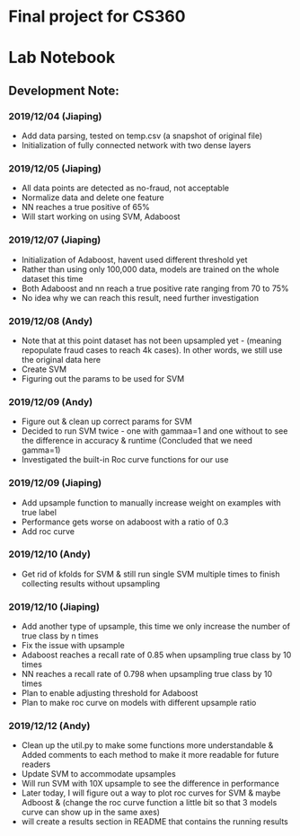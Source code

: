 # Final project for CS360
# Lab Notebook

## Development Note:
### 2019/12/04 (Jiaping)
- Add data parsing, tested on temp.csv (a snapshot of original file)
- Initialization of fully connected network with two dense layers

### 2019/12/05 (Jiaping)
- All data points are detected as no-fraud, not acceptable
- Normalize data and delete one feature
- NN reaches a true positive of 65%
- Will start working on using SVM, Adaboost

### 2019/12/07 (Jiaping)
- Initialization of Adaboost, havent used different threshold yet
- Rather than using only 100,000 data, models are trained on the whole dataset this time
- Both Adaboost and nn reach a true positive rate ranging from 70 to 75%
- No idea why we can reach this result, need further investigation

### 2019/12/08 (Andy)
- Note that at this point dataset has not been upsampled yet - (meaning repopulate fraud cases to reach 4k cases). In other words, we still use the original data here
- Create SVM
- Figuring out the params to be used for SVM 

### 2019/12/09 (Andy)
- Figure out & clean up correct params for SVM
- Decided to run SVM twice - one with gammaa=1 and one without to see the difference in accuracy & runtime (Concluded that we need gamma=1)
- Investigated the built-in Roc curve functions for our use

### 2019/12/09 (Jiaping)
- Add upsample function to manually increase weight on examples with true label
- Performance gets worse on adaboost with a ratio of 0.3
- Add roc curve

### 2019/12/10 (Andy)
- Get rid of kfolds for SVM & still run single SVM multiple times to finish collecting results without upsampling

### 2019/12/10 (Jiaping)
- Add another type of upsample, this time we only increase the number of true class by n times
- Fix the issue with upsample
- Adaboost reaches a recall rate of 0.85 when upsampling true class by 10 times
- NN reaches a recall rate of 0.798 when upsampling true class by 10 times
- Plan to enable adjusting threshold for Adaboost
- Plan to make roc curve on models with different upsample ratio 

### 2019/12/12 (Andy)
- Clean up the util.py to make some functions more understandable & Added comments to each method to make it more readable for future readers
- Update SVM to accommodate upsamples
- Will run SVM with 10X upsample to see the difference in performance
- Later today, I will figure out a way to plot roc curves for SVM & maybe Adboost & (change the roc curve function a little bit so that 3 models curve can show up in the same axes)
- will create a results section in README that contains the running results 